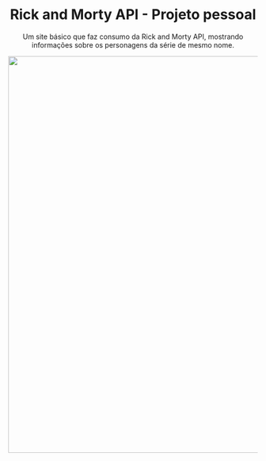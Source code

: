 <div align="center">
  <h1>Rick and Morty API - Projeto pessoal</h1>
  <p>Um site básico que faz consumo da Rick and Morty API, mostrando informações sobre os personagens da série de mesmo nome.</p>
  <img width="800" src="https://i.imgur.com/QyThs4u.jpg" />
</div>
